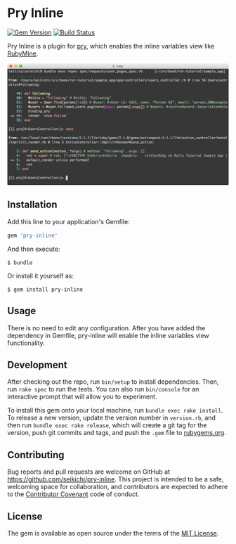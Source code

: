 # Pry Inline

[![Gem Version](https://badge.fury.io/rb/pry-inline.svg)](http://badge.fury.io/rb/pry-inline)
[![Build Status](https://travis-ci.org/seikichi/pry-inline.svg?branch=master)](https://travis-ci.org/seikichi/pry-inline)

Pry Inline is a plugin for [pry](https://github.com/pry/pry/),
which enables the inline variables view like [RubyMine](https://www.jetbrains.com/ruby/help/inline-debugging.html).

![screenshot](./screenshot.png)

## Installation

Add this line to your application's Gemfile:

```ruby
gem 'pry-inline'
```

And then execute:

    $ bundle

Or install it yourself as:

    $ gem install pry-inline

## Usage

There is no need to edit any configuration.
After you have added the dependency in Gemfile,
pry-inline will enable the inline variables view functionality.

## Development

After checking out the repo, run `bin/setup` to install dependencies.
Then, run `rake spec` to run the tests.
You can also run `bin/console` for an interactive prompt that will allow you to experiment.

To install this gem onto your local machine, run `bundle exec rake install`.
To release a new version, update the version number in `version.rb`,
and then run `bundle exec rake release`, which will create a git tag for the version,
push git commits and tags, and push the `.gem` file to [rubygems.org](https://rubygems.org).

## Contributing

Bug reports and pull requests are welcome on GitHub at https://github.com/seikichi/pry-inline.
This project is intended to be a safe, welcoming space for collaboration,
and contributors are expected to adhere to the [Contributor Covenant](contributor-covenant.org) code of conduct.


## License

The gem is available as open source under the terms of the [MIT License](http://opensource.org/licenses/MIT).
